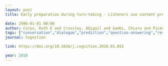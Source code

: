 ```yaml
---
layout: post
title: Early preparation during turn-taking - Listeners use content predictions to determine what to say but not when to say it

date: 1996-01-01 00:00
author: Corps, Ruth E and Crossley, Abigail and Gambi, Chiara and Pickering, Martin J
tags: ["conversation","dialogue","prediction","question-answering","response preparation","turn-taking"]
journal: Cognition

link: https://doi.org/10.1016/j.cognition.2018.01.015

year: 2018
---
```




